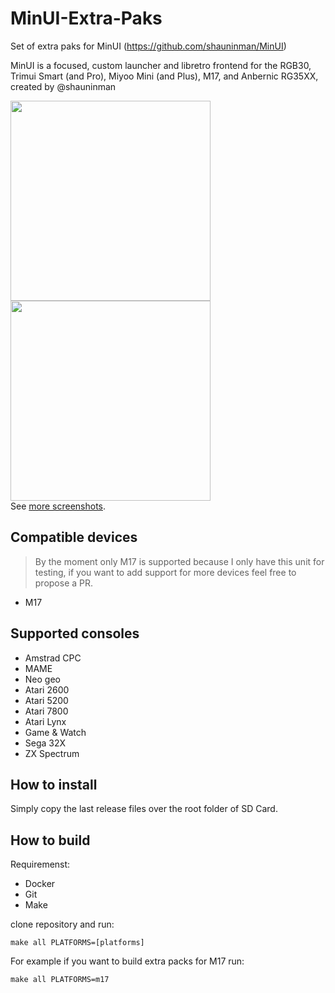 # MinUI-Extra-Paks
Set of extra paks for MinUI (https://github.com/shauninman/MinUI)

MinUI is a focused, custom launcher and libretro frontend for the RGB30, Trimui Smart (and Pro), Miyoo Mini (and Plus), M17, and Anbernic RG35XX, created by @shauninman

<img src="https://raw.githubusercontent.com/shauninman/MinUI/main/github/minui-main.png" width=320 /> <img src="https://raw.githubusercontent.com/shauninman/MinUI/main/github/minui-menu-gbc.png" width=320 />  
See [more screenshots](https://github.com/shauninman/MinUI/tree/main/github).

## Compatible devices

> By the moment only M17 is supported because I only have this unit for testing, if you want to add support for more devices feel free to propose a PR.

- M17

## Supported consoles

- Amstrad CPC
- MAME
- Neo geo
- Atari 2600
- Atari 5200
- Atari 7800
- Atari Lynx
- Game & Watch
- Sega 32X
- ZX Spectrum

## How to install

Simply copy the last release files over the root folder of SD Card.

## How to build

Requiremenst:
- Docker
- Git
- Make

clone repository and run:
```
make all PLATFORMS=[platforms]
```

For example if you want to build extra packs for M17 run:
```
make all PLATFORMS=m17
```
